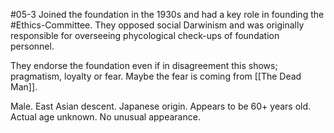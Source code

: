 #05-3
Joined the foundation in the 1930s and had a key role in founding the #Ethics-Committee. They opposed social Darwinism and was originally responsible for overseeing phycological check-ups of foundation personnel.

They endorse the foundation even if in disagreement this shows; pragmatism, loyalty or fear. Maybe the fear is coming from [[The Dead Man]].

Male. East Asian descent. Japanese origin. Appears to be 60+ years old. Actual age unknown. No unusual appearance.